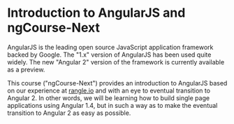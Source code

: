 # Introduction to AngularJS and ngCourse-Next

AngularJS is the leading open source JavaScript application framework backed by Google. The "1.x" version of AngularJS has been used quite widely. The new "Angular 2" version of the framework is currently available as a preview.

This course ("ngCourse-Next") provides an introduction to AngularJS based on our experience at [rangle.io](http://rangle.io) and with an eye to eventual transition to Angular 2. In other words, we will be learning how to build single page applications using Angular 1.4, but in such a way as to make the eventual transition to Angular 2 as easy as possible.
